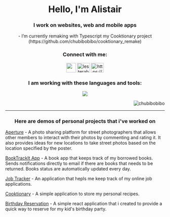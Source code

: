 <h1 align="center">Hello, I'm Alistair</h1>
<h3 align="center">I work on websites, web and mobile apps</h3>



<p align="center">- I’m currently remaking with Typescript my Cooktionary project (https://github.com/chubibobibo/cooktionary_remake)<p/>  

<h3 align="center">Connect with me:</h3>

<p align="center">
  <a href="https://alistair-portfolio-463f.vercel.app/" ><img src="https://img.icons8.com/?size=100&id=XgVsZZvTh0tg&format=png&color=000000" align="center" height='30', width="30"/></a>
<a href="https://instagram.com/lesterabao" target="blank"><img align="center" src="https://raw.githubusercontent.com/rahuldkjain/github-profile-readme-generator/master/src/images/icons/Social/instagram.svg" alt="lesterabao" height="30" width="40" /></a>
  <a href="https://linkedin.com/in/alistair-abao-bsn-rn-03aa63260/" target="blank"><img align="center" src="https://raw.githubusercontent.com/rahuldkjain/github-profile-readme-generator/master/src/images/icons/Social/linked-in-alt.svg" alt="https://www.linkedin.com/in/alistair-abao/" height="30" width="40" /></a>
</p>



<h3 align="center">I am working with these languages and tools:</h3>
<p align="center">
  <a href="https://skillicons.dev">
    <img src="https://skillicons.dev/icons?i=mongodb,express,react,ts,vite,nodejs,mysql,git,github,js,html,css,tailwind,materialui,styledcomponents,vscode" />
  </a>
</p>  

<p align="right"> <img src="https://komarev.com/ghpvc/?username=chubibobibo&label=Profile%20views&color=0e75b6&style=flat" alt="chubibobibo" /> </p>

<hr/>  
<h3 align="center">Here are demos of personal projects that i've worked on</h3>  

[Aperture](https://aperture-remake.onrender.com) - A photo sharing platform for street photographers that allows other members to interact with their photos by commenting and rating it. It also provides ideas for new locations to take street photos based on the location specified by the poster.  

[BookTrackIt App](https://booktrackit.onrender.com/) - A book app that keeps track of my borrowed books. Sends notifications directly to email if there are books that needs to be returned. Books status are automatically updated every day.

[Job Tracker](https://jobtrackerv2.onrender.com/) - An application that hepls me keep track of my online job applications.  

[Cooktionary](https://cooktionaryapp.onrender.com) - A simple application to store my personal recipes.  

[Birthday Reservation](https://rsvp-invite-three.vercel.app/) - A simple react application that i created to provide a quick way to reserve for my kid's birthday party.




